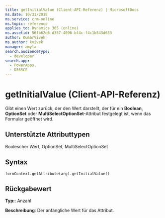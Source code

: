 ```yaml
---
title: getInitialValue (Client-API-Referenz) | MicrosoftDocs
ms.date: 10/31/2018
ms.service: crm-online
ms.topic: reference
applies_to: Dynamics 365 (online)
ms.assetid: 56fb62e6-d357-4096-bf4c-f4c1b543d633
author: KumarVivek
ms.author: kvivek
manager: amyla
search.audienceType:
  - developer
search.app:
  - PowerApps
  - D365CE
---
```

# <a name="getinitialvalue-client-api-reference"></a>getInitialValue (Client-API-Referenz)



Gibt einen Wert zurück, der den Wert darstellt, der für ein **Boolean**, **OptionSet** oder **MultiSelectOptionSet**-Attribut festgelegt ist, wenn das Formular geöffnet wird.

## <a name="attribute-types-supported"></a>Unterstützte Attributtypen

Boolescher Wert, OptionSet, MultiSelectOptionSet 

## <a name="syntax"></a>Syntax

`formContext.getAttribute(arg).getInitialValue()`

## <a name="return-value"></a>Rückgabewert

**Typ:**: Anzahl

**Beschreibung**: Der anfängliche Wert für das Attribut.


